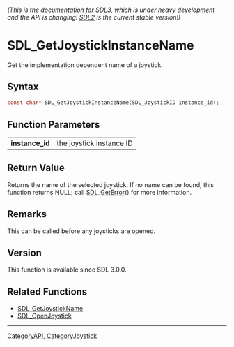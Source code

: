 ###### (This is the documentation for SDL3, which is under heavy development and the API is changing! [SDL2](https://wiki.libsdl.org/SDL2/) is the current stable version!)
# SDL_GetJoystickInstanceName

Get the implementation dependent name of a joystick.

## Syntax

```c
const char* SDL_GetJoystickInstanceName(SDL_JoystickID instance_id);

```

## Function Parameters

|                     |                          |
| ------------------- | ------------------------ |
| **instance_id**     | the joystick instance ID |

## Return Value

Returns the name of the selected joystick. If no name can be found, this
function returns NULL; call [SDL_GetError](SDL_GetError)() for more
information.

## Remarks

This can be called before any joysticks are opened.

## Version

This function is available since SDL 3.0.0.

## Related Functions

* [SDL_GetJoystickName](SDL_GetJoystickName)
* [SDL_OpenJoystick](SDL_OpenJoystick)

----
[CategoryAPI](CategoryAPI), [CategoryJoystick](CategoryJoystick)

